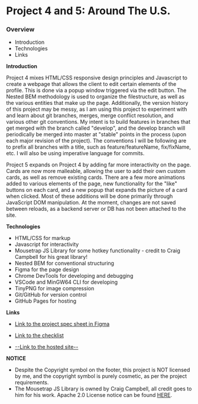 # Project 4 and 5: Around The U.S.

### Overview

* Introduction
* Technologies
* Links

**Introduction**

Project 4 mixes HTML/CSS responsive design principles and Javascript to create a webpage that allows the client to edit certain elements of the profile. This is done via a popup window triggered via the edit button.
The Nested BEM methodology is used to organize the filestructure, as well as the various entities that make up the page. 
Additionally, the version history of this project may be messy, as I am using this project to experiment with and learn about git branches, merges, merge conflict resolution, and various other git conventions. My intent is to build features in branches that get merged with the branch called "develop", and the develop branch will periodically be merged into master at "stable" points in the process (upon each major revision of the project). The conventions I will be following are to prefix all branches with a title, such as feature/featureName, fix/fixName, etc. I will also be using imperative language for commits. 

Project 5 expands on Project 4 by adding far more interactivity on the page. Cards are now more malleable, allowing the user to add their own custom cards, as well as remove existing cards. There are a few more animations added to various elements of the page, new functionality for the "like" buttons on each card, and a new popup that expands the picture of a card when clicked. Most of these additions will be done primarily through JavaScript DOM manipulation. At the moment, changes are not saved between reloads, as a backend server or DB has not been attached to the site. 

**Technologies**

* HTML/CSS for markup
* Javascript for interactivity
* Mousetrap JS Library for some hotkey functionality - credit to Craig Campbell for his great library!
* Nested BEM for conventional structuring
* Figma for the page design
* Chrome DevTools for developing and debugging
* VSCode and MinGW64 CLI for developing
* TinyPNG for image compression
* Git/GitHub for version control
* GitHub Pages for hosting

**Links**

* [Link to the project spec sheet in Figma](https://www.figma.com/file/mUgu8OSHWE0M6p6vfwmdu9/Sprint-4-Around-The-U.S.-desktop-mobile?node-id=0%3A1)

* [Link to the checklist](https://code.s3.yandex.net/web-developer/checklists/checklist-4-en/index.html)

* [--Link to the hosted site--](https://israphial.github.io/web_project_4_and_5/index.html?)

**NOTICE** 

* Despite the Copyright symbol on the footer, this project is NOT licensed by me, and the copyright symbol is purely cosmetic, as per the project requirements. 
* The Mousetrap JS Library is owned by Craig Campbell, all credit goes to him for his work. Apache 2.0 License notice can be found [HERE](https://github.com/ccampbell/mousetrap/blob/master/LICENSE).
